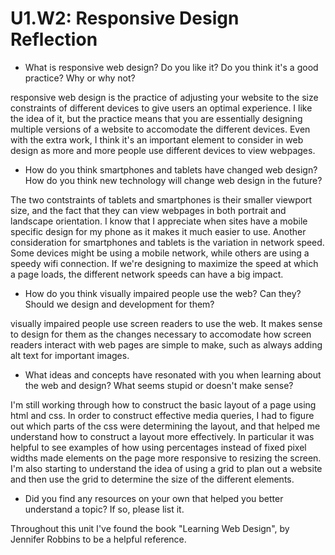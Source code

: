# U1.W2: Responsive Design Reflection

* What is responsive web design? Do you like it?  Do you think it's a good practice? Why or why not?

responsive web design is the practice of adjusting your website to the size constraints of different devices to give users an optimal experience. I like the idea of it, but the practice means that you are essentially designing multiple versions of a website to accomodate the different devices. Even with the extra work, I think it's an important element to consider in web design as more and more people use different devices to view webpages.

* How do you think smartphones and tablets have changed web design? How do you think new technology will change web design in the future?

The two contstraints of tablets and smartphones is their smaller viewport size, and the fact that they can view webpages in both portrait and landscape orientation. I know that I appreciate when sites have a mobile specific design for my phone as it makes it much easier to use. Another consideration for smartphones and tablets is the variation in network speed. Some devices might be using a mobile network, while others are using a speedy wifi connection. If we're designing to maximize the speed at which a page loads, the different network speeds can have a big impact.

* How do you think visually impaired people use the web? Can they? Should we design and development for them?

visually impaired people use screen readers to use the web. It makes sense to design for them as the changes necessary to accomodate how screen readers interact with web pages are simple to make, such as always adding alt text for important images. 

* What ideas and concepts have resonated with you when learning about the web and design? What seems stupid or doesn't make sense?

I'm still working through how to construct the basic layout of a page using html and css. In order to construct effective media queries, I had to figure out which parts of the css were determining the layout, and that helped me understand how to construct a layout more effectively. In particular it was helpful to see examples of how using percentages instead of fixed pixel widths made elements on the page more responsive to resizing the screen. I'm also starting to understand the idea of using a grid to plan out a website and then use the grid to determine the size of the different elements.

* Did you find any resources on your own that helped you better understand a topic? If so, please list it.

Throughout this unit I've found the book "Learning Web Design", by Jennifer Robbins to be a helpful reference.
